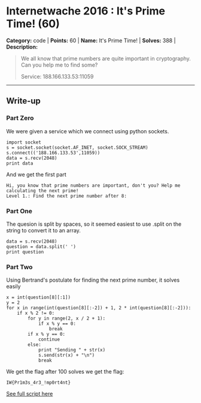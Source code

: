 # Internetwache 2016 : It's Prime Time! (60)

**Category:** code |
**Points:** 60 |
**Name:** It's Prime Time! |
**Solves:** 388 |
**Description:**

> We all know that prime numbers are quite important in cryptography. Can you help me to find some?
>
> Service: 188.166.133.53:11059

___

## Write-up

### Part Zero
We were given a service which we connect using python sockets.

```
import socket
s = socket.socket(socket.AF_INET, socket.SOCK_STREAM)
s.connect(('188.166.133.53',11059))
data = s.recv(2048)
print data
```

And we get the first part
```
Hi, you know that prime numbers are important, don't you? Help me calculating the next prime!
Level 1.: Find the next prime number after 8:
```

### Part One
The quesion is split by spaces, so it seemed easiest to use .split on the string to convert it to an array.
```
data = s.recv(2048)
question = data.split(' ')
print question
```

### Part Two

Using Bertrand's postulate for finding the next prime number, it solves easily
```
x = int(question[8][:1])
y = 2
for x in range(int(question[8][:-2]) + 1, 2 * int(question[8][:-2])):
    if x % 2 != 0:
        for y in range(2, x / 2 + 1):
            if x % y == 0:
                break
        if x % y == 0:
            continue
        else:
            print "Sending " + str(x)
            s.send(str(x) + "\n")
            break
```

We get the flag after 100 solves we get the flag:
```
IW{Pr1m3s_4r3_!mp0rt4nt}
```

[See full script here](src/code60.py)